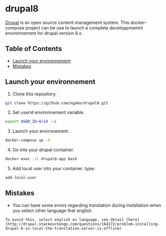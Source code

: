 # drupal8
[Drupal](https://www.drupal.org/home) is an open source content management system.
This docker-compose project can be use to launch a complete developpmemnt environnement for drupal version 8.x.

## Table of Contents

* [Launch your environnement](#launch-your-environnement)
* [Mistakes](#mistakes)

## Launch your environnement
1) Clone this repository.
```bash
git clone https://github.com/ngako/drupal8.git
```
2) Set userid environnement variable.
```bash
export USER_ID=$(id -u)
```
3) Launch your environement.
```bash
docker-compose up -d 
```
4) Go into your drupal container.
```bash
docker exec -it drupal8-app bash
```
5) Add local user into your container.
type:
```bash
add-local-user
``` 

## Mistakes
- You can have some errors regarding translation during installation when you select other language that english.

`To evoid this. select english as language. see detail [here](http://drupal.stackexchange.com/questions/164172/problem-installing-drupal-8-in-local-the-translation-server-is-offline)`
